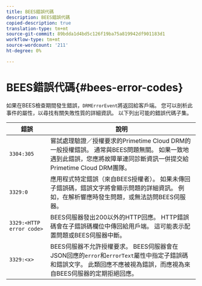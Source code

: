 ```yaml
---
title: BEES錯誤代碼
description: BEES錯誤代碼
copied-description: true
translation-type: tm+mt
source-git-commit: 89bdda1d4bd5c126f19ba75a819942df901183d1
workflow-type: tm+mt
source-wordcount: '211'
ht-degree: 0%

---
```



# BEES錯誤代碼{#bees-error-codes}

<!--<a id="section_81946679E1114DBA9FE173D0AA9E2F09"></a>-->

如果在BEES檢查期間發生錯誤，`DRMErrorEvent`將返回給客戶端。 您可以剖析此事件的屬性，以尋找有關失敗性質的詳細資訊。 以下列出可能的錯誤代碼子集。

| 錯誤 | 說明 |
|---|---|
| `3304:305` | 嘗試處理驗證／授權要求的Primetime Cloud DRM的一般授權錯誤。 通常與BEES問題無關。 如果一致地遇到此錯誤，您應將故障單連同診斷資訊一併提交給Primetime Cloud DRM團隊。 |
| `3329:0` | 應用程式特定錯誤（來自BEES授權者）。 如果未傳回子錯誤碼，錯誤文字將會顯示問題的詳細資訊。 例如，在解析響應時發生問題，或無法訪問BEES伺服器。 |
| `3329:<HTTP error code>` | BEES伺服器發出200以外的HTTP回應。 HTTP錯誤碼會在子錯誤碼欄位中傳回給用戶端。 這可能表示配置問題或BEES伺服器中斷。 |
| `3329:<x>` | BEES伺服器不允許授權要求。 BEES伺服器會在JSON回應的`error`和`errorText`屬性中指定子錯誤碼和錯誤文字。 此類回應不應被視為錯誤，而應視為來自BEES伺服器的定期拒絕回應。 |